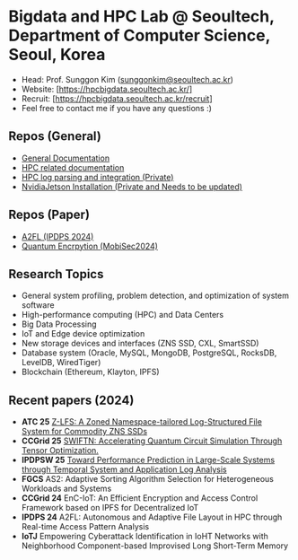 # Bigdata and HPC Lab @ Seoultech, Department of Computer Science, Seoul, Korea

* Head: Prof. Sunggon Kim (sunggonkim@seoultech.ac.kr)
* Website: [https://hpcbigdata.seoultech.ac.kr/]
* Recruit: [https://hpcbigdata.seoultech.ac.kr/recruit]
* Feel free to contact me if you have any questions :)

## Repos (General)
* [General Documentation](https://github.com/Bigdata-HPC-Lab/Documentation)
* [HPC related documentation](https://github.com/Bigdata-HPC-Lab/HPC)
* [HPC log parsing and integration (Private)](https://github.com/Bigdata-HPC-Lab/HPC_LogParser/tree/main)
* [NvidiaJetson Installation (Private and Needs to be updated)](https://github.com/Bigdata-HPC-Lab/NVIDIA-Jetson-Orin-Nano)

## Repos (Paper)
* [A2FL (IPDPS 2024)](https://github.com/Bigdata-HPC-Lab/A2FL)
* [Quantum Encrpytion (MobiSec2024)](https://github.com/Bigdata-HPC-Lab/mobisec24_Combined_PQC_and_QKD)

## Research Topics
* General system profiling, problem detection, and optimization of system software
* High-performance computing (HPC) and Data Centers
* Big Data Processing
* IoT and Edge device optimization
* New storage devices and interfaces (ZNS SSD, CXL, SmartSSD)
* Database system (Oracle, MySQL, MongoDB, PostgreSQL, RocksDB, LevelDB, WiredTiger)
* Blockchain (Ethereum, Klayton, IPFS)

## Recent papers (2024)
* **ATC 25** [Z-LFS: A Zoned Namespace-tailored Log-Structured File System for Commodity ZNS SSDs](https://www.usenix.org/conference/atc25/presentation/hwang)
* **CCGrid 25** [SWIFTN: Accelerating Quantum Circuit Simulation Through Tensor Optimization.](https://ieeexplore.ieee.org/document/11044802)
* **IPDPSW 25** [Toward Performance Prediction in Large-Scale Systems through Temporal System and Application Log Analysis](https://ieeexplore.ieee.org/document/11106044)
* **FGCS** AS2: Adaptive Sorting Algorithm Selection for Heterogeneous Workloads and Systems
* **CCGrid 24** EnC-IoT: An Efficient Encryption and Access Control Framework based on IPFS for Decentralized IoT
* **IPDPS 24** A2FL: Autonomous and Adaptive File Layout in HPC through Real-time Access Pattern Analysis
* **IoTJ** Empowering Cyberattack Identification in IoHT Networks with Neighborhood Component-based Improvised Long Short-Term Memory
